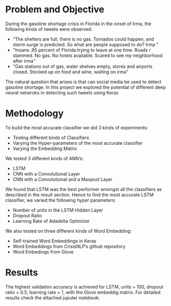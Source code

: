 # Problem and Objective

During the gasoline shortage crisis in Florida in the onset of Irma, the following kinds of tweets were observed:
* "The shelters are full, there is no gas. Tornados could happen, and storm surge is predicted. So what are people supposed to do? Irma "
* "Insane..95 percent of Florida trying to leave at one time. Roads r slammed. No gas. No hotels available. Scared to see my neighborhood after irma"
* "Gas stations out of gas, water shelves empty, stores and airports closed. Stocked up on food and wine, waiting on irma"

The natural question that arises is that can social media be used to detect gasoline shortage. In this project we explored the potential of different deep neural netwroks in detecting such tweets using Keras

# Methodology

To build the most accurate classifier we did 3 kinds of experiments:

* Testing different kinds of Classifiers
* Varying the Hyper-parameters of the most accurate classifier
* Varying the Embedding Matrix


We tested 3 different kinds of ANN’s:

* LSTM
* CNN with a Convolutional Layer
* CNN with a Convolutional and a Maxpool Layer


We found that LSTM was the best performer amongst all the classifiers as described in the result section. Hence to find the most accurate LSTM classifier, we varied the following hyper parameters:

* Number of units in the LSTM Hidden Layer 
* Dropout Ratio
* Learning Rate of Adadelta Optimizer


We also tested on three different kinds of Word Embedding:
* Self-trained Word Embeddings in Keras
* Word Embeddings from CrisisNLP’s github repository 
* Word Embedings from Glove 

# Results 
The highest validation accuracy is achieved for LSTM, units = 100, dropout ratio = 0.5, learning rate = 1, with the Glove embeddig matrix.
For detailed results check the attached juputer notebook.

